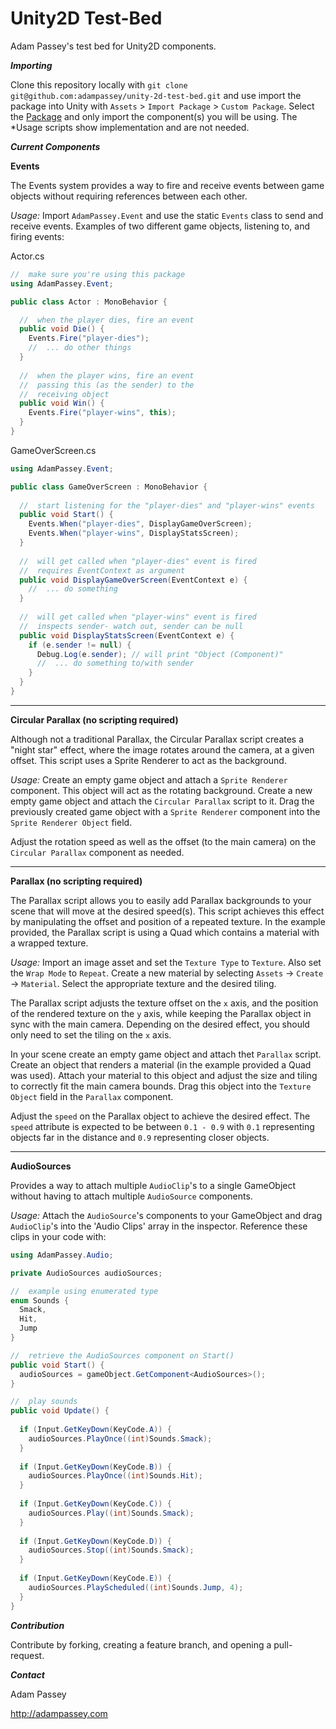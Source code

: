 Unity2D Test-Bed
=================

Adam Passey's test bed for Unity2D components.

***Importing***

Clone this repository locally with `git clone git@github.com:adampassey/unity-2d-test-bed.git` and use import the
package into Unity with `Assets` > `Import Package` > `Custom Package`. Select the [Package](https://github.com/adampassey/unity-2d-test-bed/blob/master/Package.unitypackage) 
and only import the component(s) you will be using. The *Usage scripts show implementation and are not needed.

***Current Components***

**Events**

The Events system provides a way to fire and receive events between game objects without
requiring references between each other.

*Usage:* Import `AdamPassey.Event` and use the static `Events` class to send and receive events. Examples of two 
different game objects, listening to, and firing events:

Actor.cs
```C#
//  make sure you're using this package
using AdamPassey.Event;

public class Actor : MonoBehavior {

  //  when the player dies, fire an event
  public void Die() {
    Events.Fire("player-dies");
    //  ... do other things
  }
  
  //  when the player wins, fire an event
  //  passing this (as the sender) to the
  //  receiving object
  public void Win() {
    Events.Fire("player-wins", this);
  }
}

```

GameOverScreen.cs
```C#
using AdamPassey.Event;

public class GameOverScreen : MonoBehavior {
  
  //  start listening for the "player-dies" and "player-wins" events
  public void Start() {
    Events.When("player-dies", DisplayGameOverScreen);
    Events.When("player-wins", DisplayStatsScreen);
  }
  
  //  will get called when "player-dies" event is fired
  //  requires EventContext as argument
  public void DisplayGameOverScreen(EventContext e) {
    //  ... do something
  }
  
  //  will get called when "player-wins" event is fired
  //  inspects sender- watch out, sender can be null
  public void DisplayStatsScreen(EventContext e) {
    if (e.sender != null) {
      Debug.Log(e.sender); // will print "Object (Component)"
      //  ... do something to/with sender
    }
  }
}

```

---

**Circular Parallax (no scripting required)**

Although not a traditional Parallax, the Circular Parallax script creates a "night star" effect, where the image rotates around the camera, at a given offset. This script uses a Sprite Renderer to act as the background.

*Usage:* Create an empty game object and attach a `Sprite Renderer` component. This object will act as the rotating background. Create a new empty game object and attach the `Circular Parallax` script to it. Drag the previously created game object with a `Sprite Renderer` component into the `Sprite Renderer Object` field.

Adjust the rotation speed as well as the offset (to the main camera) on the `Circular Parallax` component as needed.

---

**Parallax (no scripting required)**

The Parallax script allows you to easily add Parallax backgrounds to your scene that will move at the desired speed(s).
This script achieves this effect by manipulating the offset and position of a repeated texture. In the example provided, the Parallax script is using a Quad which contains a material with a wrapped texture.

*Usage:* Import an image asset and set the `Texture Type` to `Texture`. Also set the `Wrap Mode` to `Repeat`. Create a 
new material by selecting `Assets` -> `Create` -> `Material`. Select the appropriate texture and the desired tiling.

The Parallax script adjusts the texture offset on the `x` axis, and the position of the rendered texture on the `y` axis,
while keeping the Parallax object in sync with the main camera. Depending on the desired effect, you should only need
to set the tiling on the `x` axis. 

In your scene create an empty game object and attach thet `Parallax` script. Create an object that renders a material
(in the example provided a Quad was used). Attach your material to this object and adjust the size and tiling to 
correctly fit the main camera bounds. Drag this object into the `Texture Object` field in the `Parallax` component.

Adjust the `speed` on the Parallax object to achieve the desired effect. The `speed` attribute is expected to be between
`0.1 - 0.9` with `0.1` representing objects far in the distance and `0.9` representing closer objects.

---

**AudioSources**

Provides a way to attach multiple `AudioClip`'s to a single GameObject without having to attach
multiple `AudioSource` components.

*Usage:* Attach the `AudioSource`'s components to your GameObject and drag `AudioClip`'s into 
the 'Audio Clips' array in the inspector. Reference these clips in your code with:

```C#
using AdamPassey.Audio;

private AudioSources audioSources;

//  example using enumerated type
enum Sounds {
  Smack,
  Hit,
  Jump
}

//  retrieve the AudioSources component on Start()
public void Start() {
  audioSources = gameObject.GetComponent<AudioSources>();
}

//  play sounds
public void Update() {
  
  if (Input.GetKeyDown(KeyCode.A)) {
    audioSources.PlayOnce((int)Sounds.Smack);
  }
  
  if (Input.GetKeyDown(KeyCode.B)) {
    audioSources.PlayOnce((int)Sounds.Hit);
  }
  
  if (Input.GetKeyDown(KeyCode.C)) {
    audioSources.Play((int)Sounds.Smack);
  }
  
  if (Input.GetKeyDown(KeyCode.D)) {
    audioSources.Stop((int)Sounds.Smack);
  }
  
  if (Input.GetKeyDown(KeyCode.E)) {
    audioSources.PlayScheduled((int)Sounds.Jump, 4);
  }
}

```

***Contribution***

Contribute by forking, creating a feature branch, and opening a pull-request. 

***Contact***

Adam Passey

http://adampassey.com
